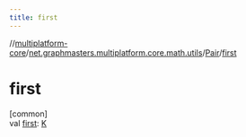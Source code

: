 ```yaml
---
title: first
---
```

//[multiplatform-core](../../../index.html)/[net.graphmasters.multiplatform.core.math.utils](../index.html)/[Pair](index.html)/[first](first.html)



# first



[common]\
val [first](first.html): [K](index.html)




